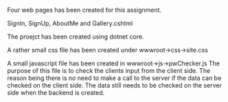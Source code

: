 ﻿Four web pages has been created for this assignment.

SignIn, SignUp, AboutMe and Gallery.cshtml

The proejct has been created using dotnet core.

A rather small css file has been created under wwwroot->css->site.css

A small javascript file has been created in wwwroot->js->pwChecker.js
	The purpose of this file is to check the clients input from the client side.
	The reason being there is no need to make a call to the server if the data can
	be checked on the client side. The data still needs to be checked on the server
	side when the backend is created.